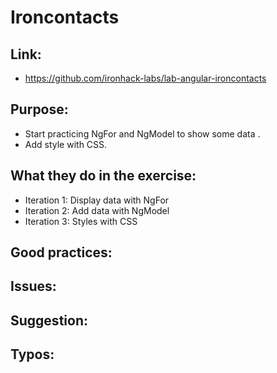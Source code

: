 # Ironcontacts

## Link:
 - https://github.com/ironhack-labs/lab-angular-ironcontacts

## Purpose:
 - Start practicing NgFor and NgModel to show some data .
 - Add style with CSS.

## What they do in the exercise:
 - Iteration 1: Display data with NgFor
 - Iteration 2: Add data with NgModel
 - Iteration 3: Styles with CSS

## Good practices:
 
## Issues:

## Suggestion:

## Typos:
